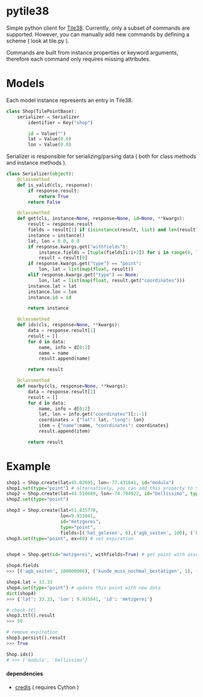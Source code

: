 # pytile38

Simple python client for [Tile38](https://github.com/tidwall/tile38).
Currently, only a subset of commands are supported. However, you can manually add new commands by defining a scheme ( look at tile.py ).

Commands are built from instance properties or keyword arguments, therefore each command only requires missing attributes.

# Models

Each model instance represents an entry in Tile38.

```python
class Shop(TilePointBase):
	serializer = Serializer
        identifier = Key("shop")

        id = Value("")
        lat = Value(0.0)
        lon = Value(0.0)
```

Serializer is responsible for serializing/parsing data ( both for class methods and instance methods ).

```python
class Serializer(object):
	@classmethod
	def is_valid(cls, response):
		if response.result:
			return True
		return False

	@classmethod
	def get(cls, instance=None, response=None, id=None, **kwargs):
		result = response.result
		fields = result[1] if (isinstance(result, list) and len(result) > 1) else None
		instance = instance()
		lat, lon = 0.0, 0.0
		if response.kwargs.get("withfields"):
			instance.fields = [tuple(fields[i:i+2]) for i in range(0, len(fields), 2)]
			result = result[0]
		if response.kwargs.get("type") == "point":
			lon, lat = list(map(float, result))
		elif response.kwargs.get("type") == None:
			lon, lat = list(map(float, result.get("coordinates")))
		instance.lat = lat
		instance.lon = lon
		instance.id = id

		return instance

	@classmethod
	def ids(cls, response=None, **kwargs):
		data = response.result[1]
		result = []
		for d in data:
			name, info = d[0:2]
			name = name
			result.append(name)

		return result

	@classmethod
	def nearby(cls, response=None, **kwargs):
		data = response.result[1]
		result = []
		for d in data:
			name, info = d[0:2]
			lat, lon = info.get("coordinates")[::-1]
			coordinates = {"lat": lat, "long": lon}
			item = {"name":name, "coordinates": coordinates}
			result.append(item)

		return result

```

# Example

```python
shop1 = Shop.create(lat=45.02695, lon=-77.431641, id="modula")
shop1.set(type="point") # alternatively, you can add this property to Shop class
shop2 = Shop.create(lat=43.516689, lon=-74.794922, id="bellissimo", type="point")
shop2.set(type="point")

shop3 = Shop.create(lat=51.835778,
                    lon=9.931641,
                    id="metzgerei",
                    type="point",
                    fields=[('hat_gelesen', 0),('agb_seiten', 100), ('kunde_muss_nochmal_bestätigen', 1)])
shop3.set(type="point", ex=60) # set expiration


shop4 = Shop.get(id="metzgerei", withfields=True) # get point with associated fields

shop4.fields
>>> [('agb_seiten', 100000000), ('kunde_muss_nochmal_bestätigen', 1), ('neu_dazukommende_agb_seiten', 19590713256714670000000), ('oh_neue_agb', 1), ('wird_im_x_tagen_gesendet', 3900)]

shop4.lat = 33.33
shop4.set(type="point") # update this point with new data
dict(shop4)
>>> {'lat': 33.33, 'lon': 9.931641, 'id': 'metzgerei'}

# check ttl
shop3.ttl().result
>>> 59

# remove expiration
shop3.persist().result
>>> True

Shop.ids()
# >>> ['modula', 'bellissimo']
```

#### dependencies
- [credis](https://github.com/yihuang/credis) ( requires Cython )

